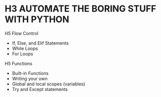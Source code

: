 H3 AUTOMATE THE BORING STUFF WITH PYTHON
=====================================

H5 Flow Control

* If, Else, and Elif Statements
* While Loops
* For Loops

H5 Functions

* Built-in Functions
* Writing your own
* Global and local scopes (variables)
* Try and Except statements